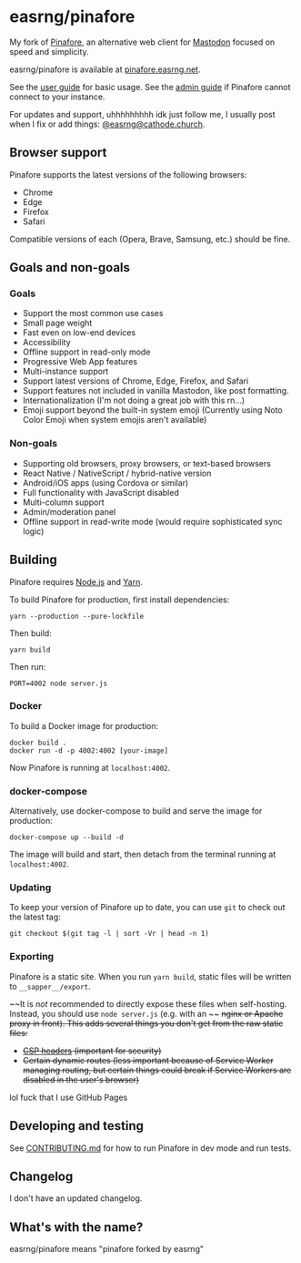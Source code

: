 # easrng/pinafore

My fork of [Pinafore](https://github.com/nolanlawson/pinafore), an alternative web client for [Mastodon](https://joinmastodon.org) focused on speed and simplicity.

easrng/pinafore is available at [pinafore.easrng.net](https://pinafore.easrng.net).

See the [user guide](https://github.com/easrng/pinafore/blob/master/docs/User-Guide.md) for basic usage. See the [admin guide](https://github.com/easrng/pinafore/blob/master/docs/Admin-Guide.md) if Pinafore cannot connect to your instance.

For updates and support, uhhhhhhhhh idk just follow me, I usually post when I fix or add things: [@easrng@cathode.church](https://cathode.church/@easrng).

## Browser support

Pinafore supports the latest versions of the following browsers:

- Chrome
- Edge
- Firefox
- Safari

Compatible versions of each (Opera, Brave, Samsung, etc.) should be fine.

## Goals and non-goals

### Goals

- Support the most common use cases
- Small page weight
- Fast even on low-end devices
- Accessibility
- Offline support in read-only mode
- Progressive Web App features
- Multi-instance support
- Support latest versions of Chrome, Edge, Firefox, and Safari
- Support features not included in vanilla Mastodon, like post formatting.
- Internationalization (I'm not doing a great job with this rn...)
- Emoji support beyond the built-in system emoji (Currently using Noto Color Emoji when system emojis aren't available)

### Non-goals

- Supporting old browsers, proxy browsers, or text-based browsers
- React Native / NativeScript / hybrid-native version
- Android/iOS apps (using Cordova or similar)
- Full functionality with JavaScript disabled
- Multi-column support
- Admin/moderation panel
- Offline support in read-write mode (would require sophisticated sync logic)

## Building

Pinafore requires [Node.js](https://nodejs.org/en/) and [Yarn](https://yarnpkg.com).

To build Pinafore for production, first install dependencies:

    yarn --production --pure-lockfile

Then build:

    yarn build

Then run:

    PORT=4002 node server.js

### Docker

To build a Docker image for production:

    docker build .
    docker run -d -p 4002:4002 [your-image]

Now Pinafore is running at `localhost:4002`.

### docker-compose

Alternatively, use docker-compose to build and serve the image for production:

    docker-compose up --build -d

The image will build and start, then detach from the terminal running at `localhost:4002`.

### Updating

To keep your version of Pinafore up to date, you can use `git` to check out the latest tag:

    git checkout $(git tag -l | sort -Vr | head -n 1)

### Exporting

Pinafore is a static site. When you run `yarn build`, static files will be
written to `__sapper__/export`.

~~It is _not_ recommended to directly expose these files when self-hosting. Instead, you should use `node server.js` (e.g. with an ~~
~~nginx or Apache proxy in front). This adds several things you don't get from the raw static files:~~

- ~~[CSP headers](https://developer.mozilla.org/en-US/docs/Web/HTTP/CSP) (important for security)~~
- ~~Certain dynamic routes (less important because of Service Worker managing routing, but certain things could break if Service Workers are disabled in the user's browser)~~

lol fuck that I use GitHub Pages

## Developing and testing

See [CONTRIBUTING.md](https://github.com/easrng/pinafore/blob/master/CONTRIBUTING.md) for
how to run Pinafore in dev mode and run tests.

## Changelog

I don't have an updated changelog.

## What's with the name?

easrng/pinafore means "pinafore forked by easrng"
